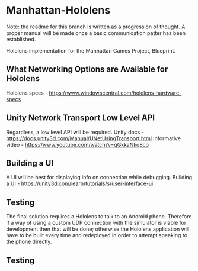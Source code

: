 # Manhattan-Hololens
Note: the readme for this branch is written as a progression of thought. A proper manual will be made once a basic communication patter has been established.

Hololens implementation for the Manhattan Games Project, Blueprint.

## What Networking Options are Available for Hololens
Hololens specs - https://www.windowscentral.com/hololens-hardware-specs

## Unity Network Transport Low Level API
Regardless, a low level API will be required.
Unity docs - https://docs.unity3d.com/Manual/UNetUsingTransport.html
Informative video - https://www.youtube.com/watch?v=qGkkaNkq8co

## Building a UI
A UI will be best for displaying info on connection while debugging.
Building a UI - https://unity3d.com/learn/tutorials/s/user-interface-ui

## Testing
The final solution requires a Hololens to talk to an Android phone. Therefore if a way of using a custom UDP connection with the simulator is viable for development then that will be done; otherwise the Hololens application will have to be built every time and redeployed in order to attempt speaking to the phone directly.

## Testing
